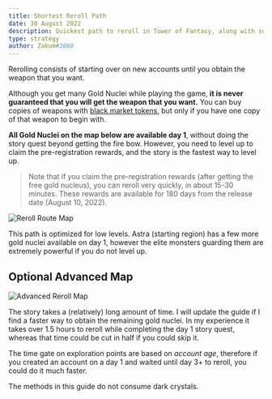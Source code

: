 ```yaml
---
title: Shortest Reroll Path
date: 30 August 2022
description: Quickest path to reroll in Tower of Fantasy, along with some notes. May change based on available pre-registration rewards.
type: strategy
author: Zakum#3080
---
```


Rerolling consists of starting over on new accounts until you obtain the weapon that you want.

Although you get many Gold Nuclei while playing the game, **it is never guaranteed that you will get the weapon that you want.** You can buy copies of weapons with [black market tokens](/guides/systems/gacha), but only if you have one copy of that weapon to begin with.

**All Gold Nuclei on the map below are available day 1**, without doing the story quest beyond getting the fire bow. However, you need to level up to claim the pre-registration rewards, and the story is the fastest way to level up.

> Note that if you claim the pre-registration rewards (after getting the free gold nucleus), you can reroll very quickly, in about 15-30 minutes. These rewards are available for 180 days from the release date (August 10, 2022).

<img src="/images/guides/reroll-path.webp" alt="Reroll Route Map" />

This path is optimized for low levels. Astra (starting region) has a few more gold nuclei available on day 1, however the elite monsters guarding them are extremely powerful if you do not level up.

## Optional Advanced Map

<img src="/images/guides/reroll-path-detailed.webp" alt="Advanced Reroll Map" />

The story takes a (relatively) long amount of time. I will update the guide if I find a faster way to obtain the remaining gold nuclei. In my experience it takes over 1.5 hours to reroll while completing the day 1 story quest, whereas that time could be cut in half if you could skip it.

The time gate on exploration points are based on *account age*, therefore if you created an account on a day 1 and waited until day 3+ to reroll, you could do it much faster.

The methods in this guide do not consume dark crystals.